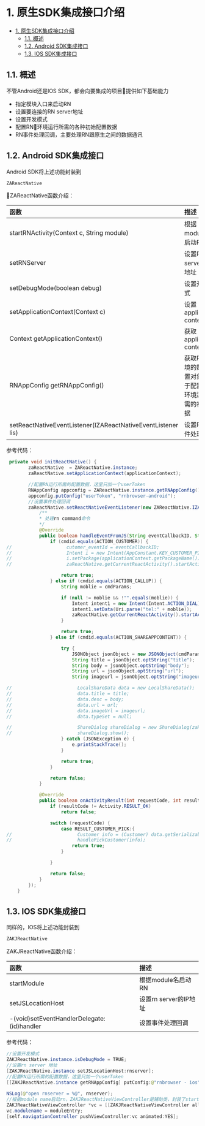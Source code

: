 # 1. 原生SDK集成接口介绍
<!-- TOC -->

- [1. 原生SDK集成接口介绍](#1-原生sdk集成接口介绍)
    - [1.1. 概述](#11-概述)
    - [1.2. Android SDK集成接口](#12-android-sdk集成接口)
    - [1.3. IOS SDK集成接口](#13-ios-sdk集成接口)

<!-- /TOC -->
## 1.1. 概述
不管Android还是IOS SDK，都会向要集成的项目提供如下基础能力
   * 指定模块入口来启动RN
   * 设置要连接的RN server地址
   * 设置开发模式
   * 配置RN环境运行所需的各种初始配置数据
   * RN事件处理回调，主要处理RN跟原生之间的数据通讯

## 1.2. Android SDK集成接口
Android SDK将上述功能封装到
```java
ZAReactNative
```
ZAReactNative函数介绍：

函数 | 描述
:-|:-
startRNActivity(Context c, String module)|根据module名启动RN
setRNServer|设置RN server的IP地址
setDebugMode(boolean debug)|设置开发模式
setApplicationContext(Context c)|设置application context
Context getApplicationContext()|获取application context
RNAppConfig getRNAppConfig()|获取RN环境的数据配置对象，用于配置RN环境运行所需的初始数据
setReactNativeEventListener(IZAReactNativeEventListener lis)|设置RN事件处理回调

参考代码：
```java
 private void initReactNative() {
        zaReactNative  = ZAReactNative.instance;
        zaReactNative.setApplicationContext(applicationContext);

        //配置RN运行所需的配置数据，这里只加一个userToken
        RNAppConfig appconfig = ZAReactNative.instance.getRNAppConfig();
        appconfig.putConfig("userToken", "rnbrowser-android");
        //设置事件处理回调
        zaReactNative.setReactNativeEventListener(new ZAReactNative.IZAReactNativeEventListener() {
            /**
            * 处理rn command命令
            */
            @Override
            public boolean handleEventFromJS(String eventCallbackID, String cmdid, String cmdParams) {
                if (cmdid.equals(ACTION_CUSTOMER)) {
//                    cutomer_eventId = eventCallbackID;
//                    Intent i = new Intent(AppConstant.KEY_CUSTOMER_PICK_ACTION);
//                    i.setPackage(applicationContext.getPackageName());
//                    zaReactNative.getCurrentReactActivity().startActivityForResult(i, RESULT_CUSTOMER_PICK);

                    return true;
                } else if (cmdid.equals(ACTION_CALLUP)) {
                    String moblie = cmdParams;

                    if (null != moblie && !"".equals(moblie)) {
                        Intent intent1 = new Intent(Intent.ACTION_DIAL);
                        intent1.setData(Uri.parse("tel:" + moblie));
                        zaReactNative.getCurrentReactActivity().startActivity(intent1);
                    }

                    return true;
                } else if (cmdid.equals(ACTION_SHAREAPPCONTENT)) {

                    try {
                        JSONObject jsonObject = new JSONObject(cmdParams);
                        String title = jsonObject.optString("title");
                        String body = jsonObject.optString("body");
                        String url = jsonObject.optString("url");
                        String imageurl = jsonObject.optString("imageurl");

//                        LocalShareData data = new LocalShareData();
//                        data.title = title;
//                        data.desc = body;
//                        data.url = url;
//                        data.imageUrl = imageurl;
//                        data.typeSet = null;

//                        ShareDialog shareDialog = new ShareDialog(zaReactNative.getCurrentReactActivity(), data);
//                        shareDialog.show();
                    } catch (JSONException e) {
                        e.printStackTrace();
                    }

                    return true;
                }

                return false;
            }

            @Override
            public boolean onActivityResult(int requestCode, int resultCode, Intent data) {
                if (resultCode != Activity.RESULT_OK)
                    return false;

                switch (requestCode) {
                    case RESULT_CUSTOMER_PICK:{
//                        Customer info = (Customer) data.getSerializableExtra(AppConstant.KEY_PICK_RETURN);
//                        handlePickCustomer(info);
                        return true;
                    }

                }

                return false;
            }
        });
    }
```

## 1.3. IOS SDK集成接口
同样的，IOS将上述功能封装到
```java
ZAKJReactNative
```
ZAKJReactNative函数介绍：

函数 | 描述
:-|:-
startModule|根据module名启动RN
setJSLocationHost|设置rn server的IP地址
-(void)setEventHandlerDelegate: (id<ZAKJReactNativeProtocol>)handler|设置事件处理回调

参考代码：
```java
//设置开发模式
ZAKJReactNative.instance.isDebugMode = TRUE;
//设置rn server 地址
[ZAKJReactNative.instance setJSLocationHost:rnserver];
//配置RN运行所需的配置数据，这里只加一个userToken
[[ZAKJReactNative.instance getRNAppConfig] putConfig:@"rnbrowser - ios" forKey:@"userToken"];
    
NSLog(@"open rnserver = %@", rnserver);
//根据module name启动rn，ZAKJReactNativeViewController是辅助类，封装了startModule的调用
ZAKJReactNativeViewController *vc = [[ZAKJReactNativeViewController alloc]init];
vc.modulename = moduleEntry;
[self.navigationController pushViewController:vc animated:YES];
```
